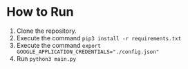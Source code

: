 # How to Run
1. Clone the repository.
2. Execute the command `pip3 install -r requirements.txt `
3. Execute the command `export GOOGLE_APPLICATION_CREDENTIALS="./config.json"`
4. Run `python3 main.py`
